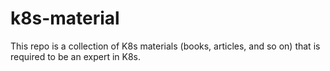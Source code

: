 # k8s-material
This repo is a collection of K8s materials (books, articles, and so on) that is required to be an expert in K8s.
